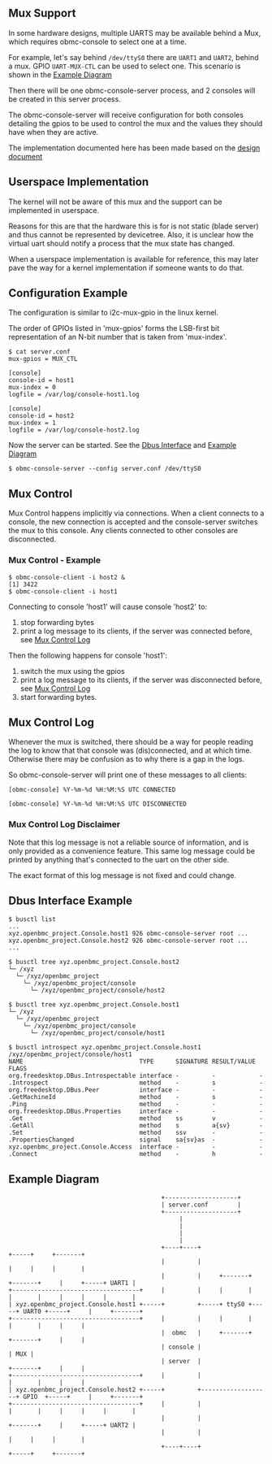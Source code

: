 ## Mux Support

In some hardware designs, multiple UARTS may be available behind a Mux, which
requires obmc-console to select one at a time.

For example, let's say behind `/dev/ttyS0` there are `UART1` and `UART2`, behind
a mux. GPIO `UART-MUX-CTL` can be used to select one. This scenario is shown in
the [Example Diagram](#example-diagram)

Then there will be one obmc-console-server process, and 2 consoles will be
created in this server process.

The obmc-console-server will receive configuration for both consoles detailing
the gpios to be used to control the mux and the values they should have when
they are active.

The implementation documented here has been made based on the
[design document](https://github.com/openbmc/docs/blob/master/designs/uart-mux-support.md)

## Userspace Implementation

The kernel will not be aware of this mux and the support can be implemented in
userspace.

Reasons for this are that the hardware this is for is not static (blade server)
and thus cannot be represented by devicetree. Also, it is unclear how the
virtual uart should notify a process that the mux state has changed.

When a userspace implementation is available for reference, this may later pave
the way for a kernel implementation if someone wants to do that.

## Configuration Example

The configuration is similar to i2c-mux-gpio in the linux kernel.

The order of GPIOs listed in 'mux-gpios' forms the LSB-first bit representation
of an N-bit number that is taken from 'mux-index'.

```
$ cat server.conf
mux-gpios = MUX_CTL

[console]
console-id = host1
mux-index = 0
logfile = /var/log/console-host1.log

[console]
console-id = host2
mux-index = 1
logfile = /var/log/console-host2.log
```

Now the server can be started. See the [Dbus Interface](#dbus-interface-example)
and [Example Diagram](#example-diagram)

```
$ obmc-console-server --config server.conf /dev/ttyS0
```

## Mux Control

Mux Control happens implicitly via connections. When a client connects to a
console, the new connection is accepted and the console-server switches the mux
to this console. Any clients connected to other consoles are disconnected.

### Mux Control - Example

```
$ obmc-console-client -i host2 &
[1] 3422
$ obmc-console-client -i host1
```

Connecting to console 'host1' will cause console 'host2' to:

1. stop forwarding bytes
2. print a log message to its clients, if the server was connected before, see
   [Mux Control Log](#mux-control-log)

Then the following happens for console 'host1':

1. switch the mux using the gpios
2. print a log message to its clients, if the server was disconnected before,
   see [Mux Control Log](#mux-control-log)
3. start forwarding bytes.

## Mux Control Log

Whenever the mux is switched, there should be a way for people reading the log
to know that that console was (dis)connected, and at which time. Otherwise there
may be confusion as to why there is a gap in the logs.

So obmc-console-server will print one of these messages to all clients:

```
[obmc-console] %Y-%m-%d %H:%M:%S UTC CONNECTED
```

```
[obmc-console] %Y-%m-%d %H:%M:%S UTC DISCONNECTED
```

### Mux Control Log Disclaimer

Note that this log message is not a reliable source of information, and is only
provided as a convenience feature. This same log message could be printed by
anything that's connected to the uart on the other side.

The exact format of this log message is not fixed and could change.

## Dbus Interface Example

```
$ busctl list
...
xyz.openbmc_project.Console.host1 926 obmc-console-server root ...
xyz.openbmc_project.Console.host2 926 obmc-console-server root ...
...
```

```
$ busctl tree xyz.openbmc_project.Console.host2
└─ /xyz
  └─ /xyz/openbmc_project
    └─ /xyz/openbmc_project/console
      └─ /xyz/openbmc_project/console/host2

$ busctl tree xyz.openbmc_project.Console.host1
└─ /xyz
  └─ /xyz/openbmc_project
    └─ /xyz/openbmc_project/console
      └─ /xyz/openbmc_project/console/host1
```

```
$ busctl introspect xyz.openbmc_project.Console.host1 /xyz/openbmc_project/console/host1
NAME                                TYPE      SIGNATURE RESULT/VALUE FLAGS
org.freedesktop.DBus.Introspectable interface -         -            -
.Introspect                         method    -         s            -
org.freedesktop.DBus.Peer           interface -         -            -
.GetMachineId                       method    -         s            -
.Ping                               method    -         -            -
org.freedesktop.DBus.Properties     interface -         -            -
.Get                                method    ss        v            -
.GetAll                             method    s         a{sv}        -
.Set                                method    ssv       -            -
.PropertiesChanged                  signal    sa{sv}as  -            -
xyz.openbmc_project.Console.Access  interface -         -            -
.Connect                            method    -         h            -
```

## Example Diagram

```
                                          +--------------------+
                                          | server.conf        |
                                          +--------------------+
                                               |
                                               |
                                               |
                                               |
                                          +----+----+                                 +-----+     +-------+
                                          |         |                                 |     |     |       |
                                          |         |     +-------+     +-------+     |     +-----+ UART1 |
+-----------------------------------+     |         |     |       |     |       |     |     |     |       |
| xyz.openbmc_project.Console.host1 +-----+         +-----+ ttyS0 +-----+ UART0 +-----+     |     +-------+
+-----------------------------------+     |         |     |       |     |       |     |     |
                                          |  obmc   |     +-------+     +-------+     |     |
                                          | console |                                 | MUX |
                                          | server  |                   +-------+     |     |
+-----------------------------------+     |         |                   |       |     |     |
| xyz.openbmc_project.Console.host2 +-----+         +-------------------+ GPIO  +-----+     |     +-------+
+-----------------------------------+     |         |                   |       |     |     |     |       |
                                          |         |                   +-------+     |     +-----+ UART2 |
                                          |         |                                 |     |     |       |
                                          +----+----+                                 +-----+     +-------+

```

